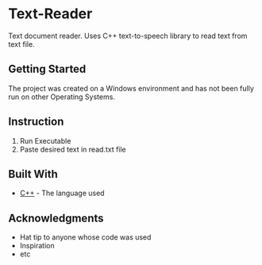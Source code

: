# Text-Reader
Text document reader. Uses C++ text-to-speech library to read text from text file. 


## Getting Started
The project was created on a Windows environment and has not been fully run on other Operating Systems.

## Instruction 
1) Run Executable 
2) Paste desired text in read.txt file


## Built With
* [C++](https://devdocs.io/cpp/) - The language used


## Acknowledgments

* Hat tip to anyone whose code was used
* Inspiration
* etc
